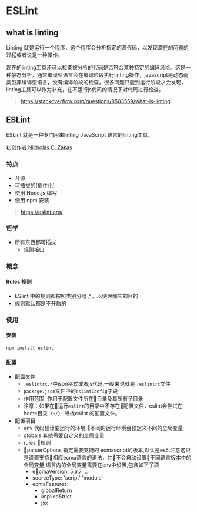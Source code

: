 ESLint
======

## what is linting
Linting 就是运行一个程序，这个程序会分析指定的源代码，以发现潜在的问题的过程或者说是一种操作。

现在的linting工具还可以检查被分析的代码是否符合某种特定的编码风格。这是一种静态分析，通常编译型语言会在编译阶段执行linting操作，javascript是动态弱类型非编译型语言，没有编译阶段的检查，很多问题只能到运行阶段才会发现，linting工具可以作为补充，在不运行js代码的情况下对代码进行检查。

> https://stackoverflow.com/questions/8503559/what-is-linting

## ESLint
ESLint 就是一种专门用来linting JavaScript 语言的linting工具。

初创作者:[Nicholas C. Zakas](http://nczonline.net/)

### 特点
+ 开源
+ 可插拔的(插件化)
+ 使用 Node.js 编写
+ 使用 npm 安装
> https://eslint.org/

### 哲学
+ 所有东西都可插拔
    - 规则接口 

### 概念

#### Rules 规则
+ ESlint 中的规则都按照类别分组了，以便理解它的目的
+ 规则默认都是不开启的

### 使用

#### 安装

``` bash
npm install eslint
```
#### 配置

+ 配置文件 
    - ```.eslintrc.*```中json格式或者js代码,一般来说就是 ```.eslintrc```文件
    - ```package.json```文件中的```eslintConfig```字段
    - 作用范围: 作用于配置文件所在目录及其所有子目录
    - 注意：如果在运行```eslint```的目录中不存在配置文件，eslint会尝试在home目录（```~/```）,寻找eslint 的配置文件。
+ 配置项目
    - env 代码预计要运行的环境,不同的运行环境会预定义不同的全局变量
    - globals 其他需要自定义的全局变量
    - rules 规则
    - parserOptions 指定需要支持的 ecmascript的版本,默认是es5.注意这只是设置支持相应ecma语言的语法，并不会自动设置不同语言版本中的全局变量,语言内的全局变量需要在env中设置,包含如下子项
        * ecmaVersion: 5,6,7 ...
        * sourceType: 'script' 'module'
        * ecmaFeatures: 
            + globalReturn
            + impliedStrict
            + jsx
